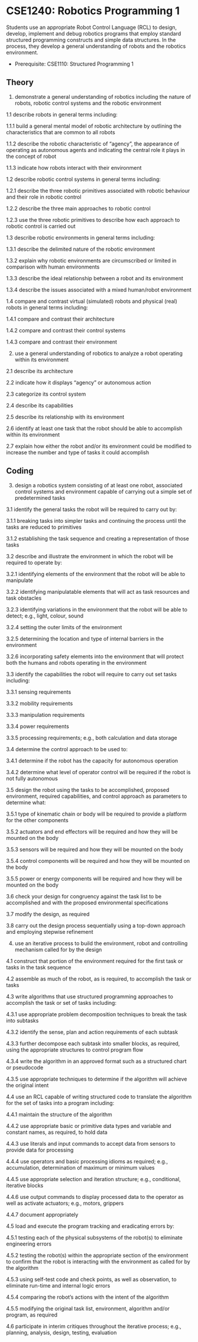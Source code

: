 # CSE1240: Robotics Programming 1

Students use an appropriate Robot Control Language (RCL) to design, develop, implement and debug robotics programs that employ standard structured programming constructs and simple data structures. In the process, they develop a general understanding of robots and the robotics environment.

* Prerequisite: CSE1110: Structured Programming 1

## Theory

1. demonstrate a general understanding of robotics including the nature of robots, robotic control systems and the robotic environment

1.1 describe robots in general terms including:

1.1.1 build a general mental model of robotic architecture by outlining the characteristics that are common to all robots

1.1.2 describe the robotic characteristic of “agency”, the appearance of operating as autonomous agents and indicating the central role it plays in the concept of robot

1.1.3 indicate how robots interact with their environment

1.2 describe robotic control systems in general terms including:

1.2.1 describe the three robotic primitives associated with robotic behaviour and their role in robotic control

1.2.2 describe the three main approaches to robotic control

1.2.3 use the three robotic primitives to describe how each approach to robotic control is carried out

1.3 describe robotic environments in general terms including:

1.3.1 describe the delimited nature of the robotic environment

1.3.2 explain why robotic environments are circumscribed or limited in comparison with human environments

1.3.3 describe the ideal relationship between a robot and its environment

1.3.4 describe the issues associated with a mixed human/robot environment

1.4 compare and contrast virtual (simulated) robots and physical (real) robots in general terms including:

1.4.1 compare and contrast their architecture

1.4.2 compare and contrast their control systems

1.4.3 compare and contrast their environment

2. use a general understanding of robotics to analyze a robot operating within its environment

2.1 describe its architecture

2.2 indicate how it displays “agency” or autonomous action

2.3 categorize its control system

2.4 describe its capabilities

2.5 describe its relationship with its environment

2.6 identify at least one task that the robot should be able to accomplish within its environment

2.7 explain how either the robot and/or its environment could be modified to increase the number and type of tasks it could accomplish

## Coding

3. design a robotics system consisting of at least one robot, associated control systems and environment capable of carrying out a simple set of predetermined tasks

3.1 identify the general tasks the robot will be required to carry out by:

3.1.1 breaking tasks into simpler tasks and continuing the process until the tasks are reduced to primitives

3.1.2 establishing the task sequence and creating a representation of those tasks

3.2 describe and illustrate the environment in which the robot will be required to operate by:

3.2.1 identifying elements of the environment that the robot will be able to manipulate

3.2.2 identifying manipulatable elements that will act as task resources and task obstacles

3.2.3 identifying variations in the environment that the robot will be able to detect; e.g., light, colour, sound

3.2.4 setting the outer limits of the environment

3.2.5 determining the location and type of internal barriers in the environment

3.2.6 incorporating safety elements into the environment that will protect both the humans and robots operating in the environment

3.3 identify the capabilities the robot will require to carry out set tasks including:

3.3.1 sensing requirements

3.3.2 mobility requirements

3.3.3 manipulation requirements

3.3.4 power requirements

3.3.5 processing requirements; e.g., both calculation and data storage

3.4 determine the control approach to be used to:

3.4.1 determine if the robot has the capacity for autonomous operation

3.4.2 determine what level of operator control will be required if the robot is not fully autonomous

3.5 design the robot using the tasks to be accomplished, proposed environment, required capabilities, and control approach as parameters to determine what:

3.5.1 type of kinematic chain or body will be required to provide a platform for the other components

3.5.2 actuators and end effectors will be required and how they will be mounted on the body

3.5.3 sensors will be required and how they will be mounted on the body

3.5.4 control components will be required and how they will be mounted on the body

3.5.5 power or energy components will be required and how they will be mounted on the body

3.6 check your design for congruency against the task list to be accomplished and with the proposed environmental specifications

3.7 modify the design, as required

3.8 carry out the design process sequentially using a top-down approach and employing stepwise refinement

4. use an iterative process to build the environment, robot and controlling mechanism called for by the design

4.1 construct that portion of the environment required for the first task or tasks in the task sequence

4.2 assemble as much of the robot, as is required, to accomplish the task or tasks

4.3 write algorithms that use structured programming approaches to accomplish the task or set of tasks including:

4.3.1 use appropriate problem decomposition techniques to break the task into subtasks

4.3.2 identify the sense, plan and action requirements of each subtask

4.3.3 further decompose each subtask into smaller blocks, as required, using the appropriate structures to control program flow

4.3.4 write the algorithm in an approved format such as a structured chart or pseudocode

4.3.5 use appropriate techniques to determine if the algorithm will achieve the original intent

4.4 use an RCL capable of writing structured code to translate the algorithm for the set of tasks into a program including:

4.4.1 maintain the structure of the algorithm

4.4.2 use appropriate basic or primitive data types and variable and constant names, as required, to hold data

4.4.3 use literals and input commands to accept data from sensors to provide data for processing

4.4.4 use operators and basic processing idioms as required; e.g., accumulation, determination of maximum or minimum values

4.4.5 use appropriate selection and iteration structure; e.g., conditional, iterative blocks

4.4.6 use output commands to display processed data to the operator as well as activate actuators; e.g., motors, grippers

4.4.7 document appropriately

4.5 load and execute the program tracking and eradicating errors by:

4.5.1 testing each of the physical subsystems of the robot(s) to eliminate engineering errors

4.5.2 testing the robot(s) within the appropriate section of the environment to confirm that the robot is interacting with the environment as called for by the algorithm

4.5.3 using self-test code and check points, as well as observation, to eliminate run-time and internal logic errors

4.5.4 comparing the robot’s actions with the intent of the algorithm

4.5.5 modifying the original task list, environment, algorithm and/or program, as required

4.6 participate in interim critiques throughout the iterative process; e.g., planning, analysis, design, testing, evaluation

